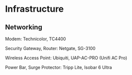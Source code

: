 # Infrastructure

## Networking

Modem: Technicolor, TC4400

Security Gateway, Router: Netgate, SG-3100

Wireless Access Point: Ubiquiti, UAP-AC-PRO (Unifi AC Pro)

Power Bar, Surge Protector: Tripp Lite, Isobar 6 Ultra
